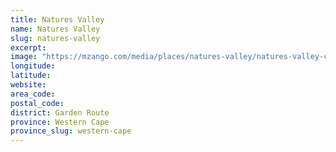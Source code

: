 ```yaml
---
title: Natures Valley
name: Natures Valley
slug: natures-valley
excerpt: 
image: "https://mzango.com/media/places/natures-valley/natures-valley-cover.jpg"
longitude: 
latitude: 
website: 
area_code: 
postal_code: 
district: Garden Route
province: Western Cape
province_slug: western-cape
---
```

